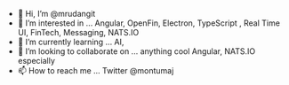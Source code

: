 - 👋 Hi, I’m @mrudangit
- 👀 I’m interested in ... Angular, OpenFin, Electron, TypeScript , Real Time UI, FinTech, Messaging, NATS.IO
- 🌱 I’m currently learning ... AI, 
- 💞️ I’m looking to collaborate on ... anything cool Angular, NATS.IO especially
- 📫 How to reach me ...  Twitter @montumaj

<!---
mrudangit/mrudangit is a ✨ special ✨ repository because its `README.md` (this file) appears on your GitHub profile.
You can click the Preview link to take a look at your changes.
--->
